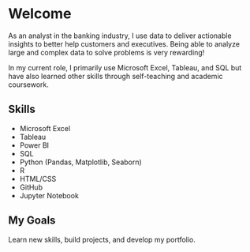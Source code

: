 # Welcome

As an analyst in the banking industry, I use data to deliver actionable insights to better help customers and executives. Being able to analyze large and complex data to solve problems is very rewarding! 

In my current role, I primarily use Microsoft Excel, Tableau, and SQL but have also learned other skills through self-teaching and academic coursework.


## Skills 

* Microsoft Excel 
* Tableau
* Power BI
* SQL
* Python (Pandas, Matplotlib, Seaborn)
* R
* HTML/CSS
* GitHub 
* Jupyter Notebook


## My Goals 
Learn new skills, build projects, and develop my portfolio. 




<!---
CoolBeansProgramming/CoolBeansProgramming is a ✨ special ✨ repository because its `README.md` (this file) appears on your GitHub profile.
You can click the Preview link to take a look at your changes.
--->
